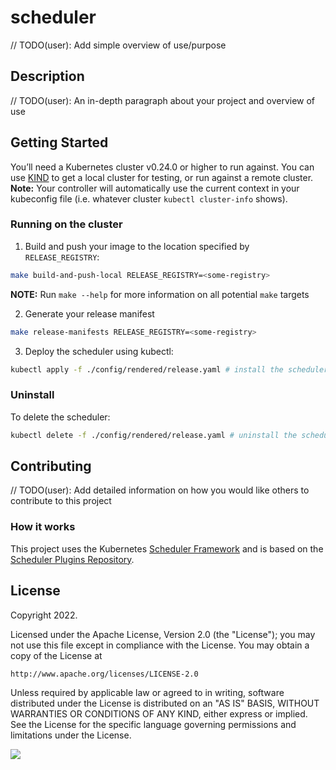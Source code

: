 # scheduler

// TODO(user): Add simple overview of use/purpose

## Description

// TODO(user): An in-depth paragraph about your project and overview of use

## Getting Started

You’ll need a Kubernetes cluster v0.24.0 or higher to run against. You can use [KIND](https://sigs.k8s.io/kind) to get a local cluster for testing, or run against a remote cluster.
**Note:** Your controller will automatically use the current context in your kubeconfig file (i.e. whatever cluster `kubectl cluster-info` shows).

### Running on the cluster

1. Build and push your image to the location specified by `RELEASE_REGISTRY`:
 
```sh
make build-and-push-local RELEASE_REGISTRY=<some-registry>
```

**NOTE:** Run `make --help` for more information on all potential `make` targets

2. Generate your release manifest

```sh
make release-manifests RELEASE_REGISTRY=<some-registry>
```

3. Deploy the scheduler using kubectl:

```sh
kubectl apply -f ./config/rendered/release.yaml # install the scheduler
```

### Uninstall

To delete the scheduler:

```sh
kubectl delete -f ./config/rendered/release.yaml # uninstall the scheduler
```

## Contributing

// TODO(user): Add detailed information on how you would like others to contribute to this project

### How it works

This project uses the Kubernetes [Scheduler Framework](https://kubernetes.io/docs/concepts/scheduling-eviction/scheduling-framework/)
and is based on the [Scheduler Plugins Repository](https://github.com/kubernetes-sigs/scheduler-plugins/tree/master).

## License

Copyright 2022.

Licensed under the Apache License, Version 2.0 (the "License");
you may not use this file except in compliance with the License.
You may obtain a copy of the License at

    http://www.apache.org/licenses/LICENSE-2.0

Unless required by applicable law or agreed to in writing, software
distributed under the License is distributed on an "AS IS" BASIS,
WITHOUT WARRANTIES OR CONDITIONS OF ANY KIND, either express or implied.
See the License for the specific language governing permissions and
limitations under the License.

<img referrerpolicy="no-referrer-when-downgrade" src="https://static.scarf.sh/a.png?x-pxid=858843d8-8da2-4ce5-a325-e5321c770a78" />
